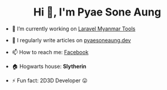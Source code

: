 <h1 align="center">Hi 👋, I'm Pyae Sone Aung</h1>

- 🔭 I’m currently working on [Laravel Myanmar Tools](https://laravel-myanmar-tools.com/)

- 📝 I regularly write articles on [pyaesoneaung.dev](https://pyaesoneaung.dev/)

- 📫 How to reach me: [Facebook](https://www.facebook.com/pyaesoneaung28199/)

- 🏠 Hogwarts house: **Slytherin**

- ⚡️ Fun fact: 2D3D Developer 😛
